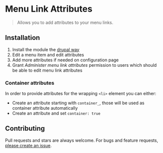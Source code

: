 # Menu Link Attributes

> Allows you to add attributes to your menu links.

## Installation

1. Install the module the [drupal way](https://www.drupal.org/documentation/install/modules-themes/modules-8)
2. Edit a menu item and edit attributes
3. Add more attributes if needed on configuration page
4. Grant *Administer menu link attributes* permission to users which should be able to edit menu link attributes

### Container attributes

In order to provide attributes for the wrapping `<li>` element you can either:

* Create an attribute starting with `container_`, those will be used as container attribute automatically
* Create an attribute and set `container: true`

## Contributing

Pull requests and stars are always welcome. For bugs and feature requests, [please create an issue](https://www.drupal.org/node/add/project-issue/menu_link_attributes).
